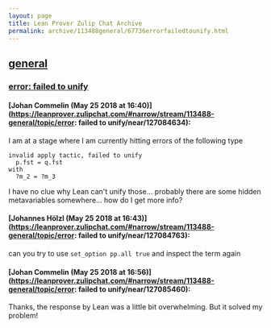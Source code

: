 ```yaml
---
layout: page
title: Lean Prover Zulip Chat Archive 
permalink: archive/113488general/67736errorfailedtounify.html
---
```


## [general](index.html)
### [error: failed to unify](67736errorfailedtounify.html)

#### [Johan Commelin (May 25 2018 at 16:40)](https://leanprover.zulipchat.com/#narrow/stream/113488-general/topic/error: failed to unify/near/127084634):
I am at a stage where I am currently hitting errors of the following type
```lean
invalid apply tactic, failed to unify
  p.fst = q.fst
with
  ?m_2 = ?m_3
```
I have no clue why Lean can't unify those... probably there are some hidden metavariables somewhere... how do I get more info?

#### [Johannes Hölzl (May 25 2018 at 16:43)](https://leanprover.zulipchat.com/#narrow/stream/113488-general/topic/error: failed to unify/near/127084763):
can you try to use `set_option pp.all true` and inspect the term again

#### [Johan Commelin (May 25 2018 at 16:56)](https://leanprover.zulipchat.com/#narrow/stream/113488-general/topic/error: failed to unify/near/127085460):
Thanks, the response by Lean was a little bit overwhelming. But it solved my problem!

